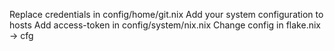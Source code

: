 Replace credentials in config/home/git.nix
Add your system configuration to hosts
Add access-token in config/system/nix.nix
Change config in flake.nix -> cfg